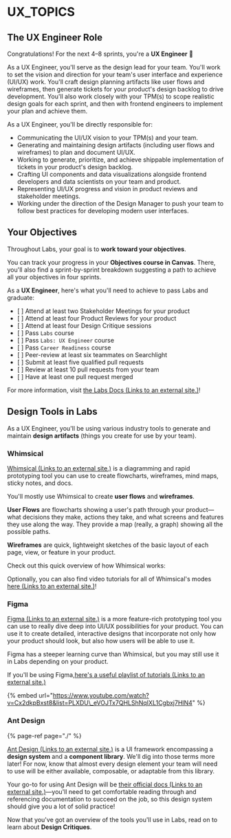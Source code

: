 # UX\_TOPICS



## The UX Engineer Role

Congratulations! For the next 4–8 sprints, you're a **UX Engineer** 🎉

As a UX Engineer, you'll serve as the design lead for your team. You'll work to set the vision and direction for your team's user interface and experience \(UI/UX\) work. You'll craft design planning artifacts like user flows and wireframes, then generate tickets for your product's design backlog to drive development. You'll also work closely with your TPM\(s\) to scope realistic design goals for each sprint, and then with frontend engineers to implement your plan and achieve them.

As a UX Engineer, you'll be directly responsible for:

* Communicating the UI/UX vision to your TPM\(s\) and your team.
* Generating and maintaining design artifacts \(including user flows and wireframes\) to plan and document UI/UX.
* Working to generate, prioritize, and achieve shippable implementation of tickets in your product's design backlog.
* Crafting UI components and data visualizations alongside frontend developers and data scientists on your team and product.
* Representing UI/UX progress and vision in product reviews and stakeholder meetings.
* Working under the direction of the Design Manager to push your team to follow best practices for developing modern user interfaces.

## Your Objectives

Throughout Labs, your goal is to **work toward your objectives**.

You can track your progress in your **Objectives course in Canvas**. There, you'll also find a sprint-by-sprint breakdown suggesting a path to achieve all your objectives in four sprints.

As a **UX Engineer**, here's what you'll need to achieve to pass Labs and graduate:

* \[ \] Attend at least two Stakeholder Meetings for your product
* \[ \] Attend at least four Product Reviews for your product
* \[ \] Attend at least four Design Critique sessions
* \[ \] Pass `Labs` course
* \[ \] Pass `Labs: UX Engineer` course
* \[ \] Pass `Career Readiness` course
* \[ \] Peer-review at least six teammates on Searchlight
* \[ \] Submit at least five qualified pull requests
* \[ \] Review at least 10 pull requests from your team
* \[ \] Have at least one pull request merged

For more information, visit [the Labs Docs \(Links to an external site.\)](https://docs.labs.lambdaschool.com/)!



## Design Tools in Labs

As a UX Engineer, you'll be using various industry tools to generate and maintain **design artifacts** \(things you create for use by your team\).

### Whimsical

[Whimsical \(Links to an external site.\)](https://whimsical.com/) is a diagramming and rapid prototyping tool you can use to create flowcharts, wireframes, mind maps, sticky notes, and docs.

You'll mostly use Whimsical to create **user flows** and **wireframes**.

**User Flows** are flowcharts showing a user's path through your product—what decisions they make, actions they take, and what screens and features they use along the way. They provide a map \(really, a graph\) showing all the possible paths.

**Wireframes** are quick, lightweight sketches of the basic layout of each page, view, or feature in your product.

Check out this quick overview of how Whimsical works:

Optionally, you can also find video tutorials for all of Whimsical's modes [here \(Links to an external site.\)](https://whimsical.com/whimsical-video-tutorials-Log31dDEDGwf65tBPf24fp)!

### Figma

[Figma \(Links to an external site.\)](https://www.figma.com/) is a more feature-rich prototyping tool you can use to really dive deep into UI/UX possibilities for your product. You can use it to create detailed, interactive designs that incorporate not only how your product should look, but also how users will be able to use it.

Figma has a steeper learning curve than Whimsical, but you may still use it in Labs depending on your product.

If you'll be using Figma,[here's a useful playlist of tutorials \(Links to an external site.\)](https://www.youtube.com/watch?v=Cx2dkpBxst8&list=PLXDU_eVOJTx7QHLShNqIXL1Cgbxj7HlN4)



{% embed url="https://www.youtube.com/watch?v=Cx2dkpBxst8&list=PLXDU\_eVOJTx7QHLShNqIXL1Cgbxj7HlN4" %}





### Ant Design

{% page-ref page="./" %}

[Ant Design \(Links to an external site.\)](https://ant.design/) is a UI framework encompassing a **design system** and a **component library**. We'll dig into those terms more later! For now, know that almost every design element your team will need to use will be either available, composable, or adaptable from this library.

Your go-to for using Ant Design will be [their official docs \(Links to an external site.\)](https://ant.design/docs/react/introduce)—you'll need to get comfortable reading through and referencing documentation to succeed on the job, so this design system should give you a lot of solid practice!

Now that you've got an overview of the tools you'll use in Labs, read on to learn about **Design Critiques**.

